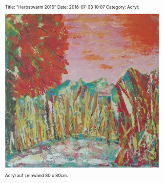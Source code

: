 Title: "Herbstwarm 2016"
Date: 2016-07-03 10:07
Category: Acryl;

![Herbstwarm](./images/acryl/smeerws-2016-herbstwarm.jpg "Herbstwarm")


Acryl auf Leinwand 80 x 80cm.
